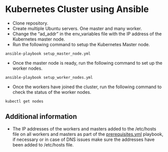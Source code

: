 # Kubernetes Cluster using Ansible
* Clone repository.
* Create multiple Ubuntu servers. One master and many worker.
* Change the “ad_addr” in the env_variables file with the IP address of the Kubernetes master node.
* Run the following command to setup the Kubernetes Master node.


```
ansible-playbook setup_master_node.yml
```
* Once the master node is ready, run the following command to set up the worker nodes.

```
ansible-playbook setup_worker_nodes.yml
```

* Once the workers have joined the cluster, run the following command to check the status of the worker nodes.
```
kubectl get nodes
```

## Additional information
* The IP addresses of the workers and masters added to the /etc/hosts file on all workers and masters as part of the [prerequisites.yml](centos/playbooks/prerequisites.yml) playbook,
if necessary or in case of DNS issues make sure the addresses have been added to /etc/hosts file.




